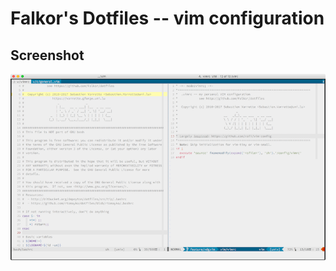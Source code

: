 # Falkor's Dotfiles -- vim configuration

## Screenshot

![](../screenshots/screenshot_falkor_vim.png)
